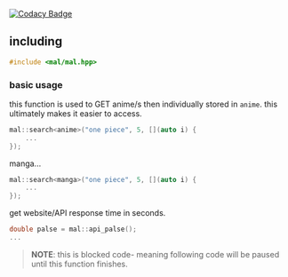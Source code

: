 [![Codacy Badge](https://app.codacy.com/project/badge/Grade/a7a7adebae7b4d4e95f415c22b4227f5)](https://app.codacy.com/gh/LeeEndl/mal.cpp/dashboard?utm_source=gh&utm_medium=referral&utm_content=&utm_campaign=Badge_grade)

<div>

## including 
```C++
#include <mal/mal.hpp>
```

### basic usage
this function is used to GET anime/s then individually stored in `anime`. this ultimately makes it easier to access.
 
```C++
mal::search<anime>("one piece", 5, [](auto i) {
	...
});
```

manga...
```C++
mal::search<manga>("one piece", 5, [](auto i) {
	...
});
```

get website/API response time in seconds.
```C++
double palse = mal::api_palse();
...
```



> **NOTE**: this is blocked code- meaning following code will be paused until this function finishes.


<div/>
